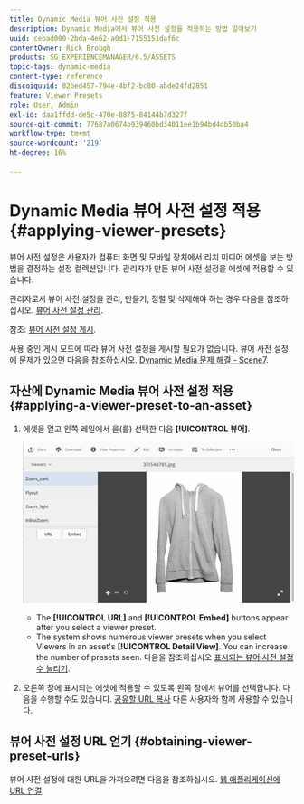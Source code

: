 ```yaml
---
title: Dynamic Media 뷰어 사전 설정 적용
description: Dynamic Media에서 뷰어 사전 설정을 적용하는 방법 알아보기
uuid: cebad000-2bda-4e62-a0d1-7155151daf6c
contentOwner: Rick Brough
products: SG_EXPERIENCEMANAGER/6.5/ASSETS
topic-tags: dynamic-media
content-type: reference
discoiquuid: 82bed457-794e-4bf2-bc80-abde24fd2851
feature: Viewer Presets
role: User, Admin
exl-id: daa1ffdd-de5c-470e-8875-84144b7d327f
source-git-commit: 77687a0674b939460bd34011ee1b94bd4db50ba4
workflow-type: tm+mt
source-wordcount: '219'
ht-degree: 16%

---
```


# Dynamic Media 뷰어 사전 설정 적용 {#applying-viewer-presets}

뷰어 사전 설정은 사용자가 컴퓨터 화면 및 모바일 장치에서 리치 미디어 에셋을 보는 방법을 결정하는 설정 컬렉션입니다. 관리자가 만든 뷰어 사전 설정을 에셋에 적용할 수 있습니다.

관리자로서 뷰어 사전 설정을 관리, 만들기, 정렬 및 삭제해야 하는 경우 다음을 참조하십시오. [뷰어 사전 설정 관리](managing-viewer-presets.md).

참조: [뷰어 사전 설정 게시](managing-viewer-presets.md#publishing-viewer-presets).

사용 중인 게시 모드에 따라 뷰어 사전 설정을 게시할 필요가 없습니다.
뷰어 사전 설정에 문제가 있으면 다음을 참조하십시오. [Dynamic Media 문제 해결 - Scene7](troubleshoot-dms7.md#viewers).

## 자산에 Dynamic Media 뷰어 사전 설정 적용 {#applying-a-viewer-preset-to-an-asset}

1. 에셋을 열고 왼쪽 레일에서 을(를) 선택한 다음 **[!UICONTROL 뷰어]**.

   ![chlimage_1-104](assets/chlimage_1-104.png)

   * The **[!UICONTROL URL]** and **[!UICONTROL Embed]** buttons appear after you select a viewer preset.
   * The system shows numerous viewer presets when you select Viewers in an asset&#39;s **[!UICONTROL Detail View]**. You can increase the number of presets seen. 다음을 참조하십시오 [표시되는 뷰어 사전 설정 수 늘리기](managing-viewer-presets.md).

1. 오른쪽 창에 표시되는 에셋에 적용할 수 있도록 왼쪽 창에서 뷰어를 선택합니다. 다음을 수행할 수도 있습니다. [공유할 URL 복사](linking-urls-to-yourwebapplication.md) 다른 사용자와 함께 사용할 수 있습니다.

## 뷰어 사전 설정 URL 얻기 {#obtaining-viewer-preset-urls}

뷰어 사전 설정에 대한 URL을 가져오려면 다음을 참조하십시오. [웹 애플리케이션에 URL 연결](linking-urls-to-yourwebapplication.md).
